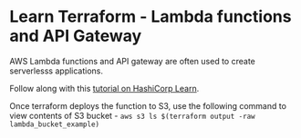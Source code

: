 # Learn Terraform - Lambda functions and API Gateway

AWS Lambda functions and API gateway are often used to create serverlesss
applications.

Follow along with this [tutorial on HashiCorp
Learn](https://learn.hashicorp.com/tutorials/terraform/lambda-api-gateway?in=terraform/aws).

Once terraform deploys the function to S3, use the following command to view contents of S3 bucket -
`aws s3 ls $(terraform output -raw lambda_bucket_example)`

